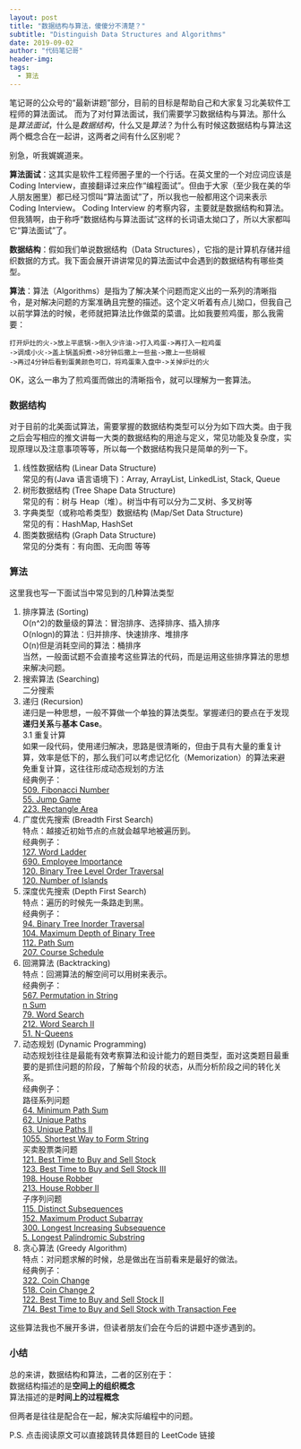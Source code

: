 ```yaml
---
layout: post
title: "数据结构与算法，傻傻分不清楚？"
subtitle: "Distinguish Data Structures and Algorithms"
date: 2019-09-02
author: "代码笔记哥"
header-img:
tags:
  - 算法
---
```


笔记哥的公众号的“最新讲题”部分，目前的目标是帮助自己和大家复习北美软件工程师的算法面试。
而为了对付算法面试，我们需要学习数据结构与算法。那什么是*算法面试*，什么是*数据结构*，什么又是*算法*？为什么有时候这数据结构与算法这两个概念合在一起讲，这两者之间有什么区别呢？

别急，听我娓娓道来。

**算法面试**：这其实是软件工程师圈子里的一个行话。在英文里的一个对应词应该是 Coding Interview，直接翻译过来应作“编程面试”。但由于大家（至少我在美的华人朋友圈里）都已经习惯叫“算法面试”了，所以我也一般都用这个词来表示 Coding Interview。 Coding Interview 的考察内容，主要就是数据结构和算法。但我猜啊，由于称呼“数据结构与算法面试”这样的长词语太拗口了，所以大家都叫它“算法面试”了。

**数据结构**：假如我们单说数据结构（Data Structures），它指的是计算机存储并组织数据的方式。我下面会展开讲讲常见的算法面试中会遇到的数据结构有哪些类型。

**算法**：算法（Algorithms）是指为了解决某个问题而定义出的一系列的清晰指令，是对解决问题的方案准确且完整的描述。这个定义听着有点儿拗口，但我自己以前学算法的时候，老师就把算法比作做菜的菜谱。比如我要煎鸡蛋，那么我需要：

```
打开炉灶的火->放上平底锅->倒入少许油->打入鸡蛋->再打入一粒鸡蛋
->调成小火->盖上锅盖焖煮->8分钟后撒上一些盐->撒上一些胡椒
->再过4分钟后看到蛋黄颜色可口，将鸡蛋乘入盘中->关掉炉灶的火
```

OK，这么一串为了煎鸡蛋而做出的清晰指令，就可以理解为一套算法。

### 数据结构

对于目前的北美面试算法，需要掌握的数据结构类型可以分为如下四大类。由于我之后会写相应的推文讲每一大类的数据结构的用途与定义，常见功能及复杂度，实现原理以及注意事项等等，所以每一个数据结构我只是简单的列一下。

1. 线性数据结构 (Linear Data Structure)  
   常见的有(Java 语言语境下)：Array, ArrayList, LinkedList, Stack, Queue
2. 树形数据结构 (Tree Shape Data Structure)  
   常见的有：树与 Heap（堆）。树当中有可以分为二叉树、多叉树等
3. 字典类型（或称哈希类型）数据结构 (Map/Set Data Structure)  
   常见的有：HashMap, HashSet
4. 图类数据结构 (Graph Data Structure)  
   常见的分类有：有向图、无向图 等等

### 算法

这里我也写一下面试当中常见到的几种算法类型

1. 排序算法 (Sorting)  
   O(n^2)的数量级的算法：冒泡排序、选择排序、插入排序  
   O(nlogn)的算法：归并排序、快速排序、堆排序  
   O(n)但是消耗空间的算法：桶排序  
   当然，一般面试题不会直接考这些算法的代码，而是运用这些排序算法的思想来解决问题。
2. 搜索算法 (Searching)  
   二分搜索
3. 递归 (Recursion)  
   递归是一种思想，一般不算做一个单独的算法类型。掌握递归的要点在于发现**递归关系**与**基本 Case**。  
   3.1 重复计算  
   如果一段代码，使用递归解决，思路是很清晰的，但由于具有大量的重复计算，效率是低下的，那么我们可以考虑记忆化（Memorization）的算法来避免重复计算，这往往形成动态规划的方法  
   经典例子：  
   [509. Fibonacci Number](https://leetcode.com/problems/fibonacci-number/)  
   [55. Jump Game](https://leetcode.com/problems/jump-game/)  
   [223. Rectangle Area](https://leetcode.com/problems/rectangle-area/)
4. 广度优先搜索 (Breadth First Search)  
   特点：越接近初始节点的点就会越早地被遍历到。  
   经典例子：  
   [127. Word Ladder](https://leetcode.com/problems/word-ladder/)  
   [690. Employee Importance](https://leetcode.com/problems/employee-importance/)  
   [120. Binary Tree Level Order Traversal](https://leetcode.com/problems/binary-tree-level-order-traversal/)  
   [120. Number of Islands](https://leetcode.com/problems/number-of-islands/)
5. 深度优先搜索 (Depth First Search)  
   特点：遍历的时候先一条路走到黑。  
   经典例子：  
   [94. Binary Tree Inorder Traversal](https://leetcode.com/problems/binary-tree-inorder-traversal/)  
   [104. Maximum Depth of Binary Tree](../../../../2019/08/17/LC-104-maximum-depth-of-binary-tree/)  
   [112. Path Sum](https://leetcode.com/problems/path-sum/)  
   [207. Course Schedule](https://leetcode.com/problems/course-schedule/)
6. 回溯算法 (Backtracking)  
   特点：回溯算法的解空间可以用树来表示。  
   经典例子：  
   [567. Permutation in String](https://leetcode.com/problems/permutation-in-string/)  
   [n Sum](https://blog.csdn.net/ffj0721/article/details/84256818)  
   [79. Word Search](https://leetcode.com/problems/word-search/)  
   [212. Word Search II](https://leetcode.com/problems/word-search-ii/)  
   [51. N-Queens](https://leetcode.com/problems/n-queens/)
7. 动态规划 (Dynamic Programming)  
   动态规划往往是最能有效考察算法和设计能力的题目类型，面对这类题目最重要的是抓住问题的阶段，了解每个阶段的状态，从而分析阶段之间的转化关系。  
   经典例子：  
   路径系列问题  
   [64. Minimum Path Sum](https://leetcode.com/problems/minimum-path-sum/)  
   [62. Unique Paths](https://leetcode.com/problems/unique-paths/)  
   [63. Unique Paths II](https://leetcode.com/problems/unique-paths-ii/)  
   [1055. Shortest Way to Form String](https://leetcode.com/problems/shortest-way-to-form-string/)  
   买卖股票类问题  
   [121. Best Time to Buy and Sell Stock](https://leetcode.com/problems/best-time-to-buy-and-sell-stock/)  
   [123. Best Time to Buy and Sell Stock III](https://leetcode.com/problems/best-time-to-buy-and-sell-stock-iii/)  
   [198. House Robber](https://leetcode.com/problems/house-robber/)  
   [213. House Robber II](https://leetcode.com/problems/house-robber-ii/)  
   子序列问题  
   [115. Distinct Subsequences](https://leetcode.com/problems/distinct-subsequences/)  
   [152. Maximum Product Subarray](https://leetcode.com/problems/maximum-product-subarray/)  
   [300. Longest Increasing Subsequence](https://leetcode.com/problems/longest-increasing-subsequence)  
   [5. Longest Palindromic Substring](https://leetcode.com/problems/longest-palindromic-substring/)
8. 贪心算法 (Greedy Algorithm)  
   特点：对问题求解的时候，总是做出在当前看来是最好的做法。  
   经典例子：  
   [322. Coin Change](https://leetcode.com/problems/coin-change/)  
   [518. Coin Change 2](https://leetcode.com/problems/coin-change-2/)  
   [122. Best Time to Buy and Sell Stock II](https://leetcode.com/problems/best-time-to-buy-and-sell-stock-ii/)  
   [714. Best Time to Buy and Sell Stock with Transaction Fee](https://leetcode.com/problems/best-time-to-buy-and-sell-stock-with-transaction-fee/)

这些算法我也不展开多讲，但读者朋友们会在今后的讲题中逐步遇到的。

### 小结

总的来讲，数据结构和算法，二者的区别在于：  
数据结构描述的是**空间上的组织概念**  
算法描述的是**时间上的过程概念**

但两者是往往是配合在一起，解决实际编程中的问题。

P.S. 点击阅读原文可以直接跳转具体题目的 LeetCode 链接
